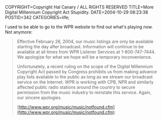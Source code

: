 COPYRIGHT=Copyright Hal Canary / ALL RIGHTS RESERVED
TITLE=More Digital Millennium Copyright Act Stupidity.
DATE=2004-10-29 08:23:38
POSTID=342
CATEGORIES=life;

I used to be able to go to the WPR website to find out what's playing now. Not anymore:

> Effective February 26, 2004, our music listings are only be available starting the day after broadcast. Information will continue to be available at all times from WPR Listener Services at 1-800-747-7444. We apologize for what we hope will be a temporary inconvenience.
> 
> Unfortunately, a recent ruling on the scope of the Digital Millennium Copyright Act passed by Congress prohibits us from making advance play lists available to the public as long as we stream our broadcast service on the Internet. WPR is working with CPB, NPR and similarly affected public radio stations around the country to secure permission from the music industry to reinstate this service. Again, our sincere apologies.
> 
> [http://www.wpr.org/music/music/notfound.cfm](http://www.wpr.org/music/music/notfound.cfm)
